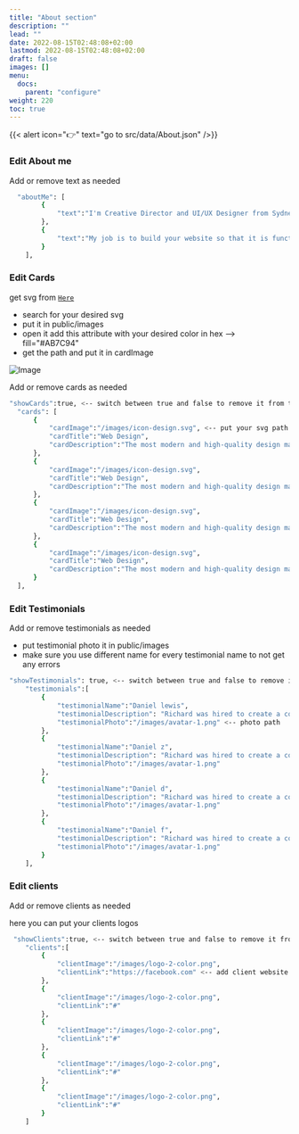 ```yaml
---
title: "About section"
description: ""
lead: ""
date: 2022-08-15T02:48:08+02:00
lastmod: 2022-08-15T02:48:08+02:00
draft: false
images: []
menu:
  docs:
    parent: "configure"
weight: 220
toc: true
---
```



{{< alert icon="👉" text="go to src/data/About.json" />}}

### Edit About me

Add or remove text as needed 

```bash
  "aboutMe": [
        {
            "text":"I'm Creative Director and UI/UX Designer from Sydney, Australia, working in web development and print media. I enjoy turning complex problems into simple, beautiful and intuitive designs."
        },
        {
            "text":"My job is to build your website so that it is functional and user-friendly but at the same time attractive. Moreover, I add personal touch to your product and make sure that is eye-catching and easy to use. My aim is to bring across your message and identity in the most creative way. I created web design for many famous brand companies."
        }
    ],
```



### Edit Cards

get svg from [`Here`](https://fonts.google.com/icons)

- search for your desired svg 
- put it in public/images
- open it add this attribute with your desired color in hex --> fill="#AB7C94"
- get the path and put it in cardImage

![Image](images/download-svg.png "svg")

Add or remove cards as needed

```bash
"showCards":true, <-- switch between true and false to remove it from the page
  "cards": [
      {
          "cardImage":"/images/icon-design.svg", <-- put your svg path
          "cardTitle":"Web Design",
          "cardDescription":"The most modern and high-quality design made at a professional level."
      },
      {
          "cardImage":"/images/icon-design.svg",
          "cardTitle":"Web Design",
          "cardDescription":"The most modern and high-quality design made at a professional level."
      },
      {
          "cardImage":"/images/icon-design.svg",
          "cardTitle":"Web Design",
          "cardDescription":"The most modern and high-quality design made at a professional level."
      },
      {
          "cardImage":"/images/icon-design.svg",
          "cardTitle":"Web Design",
          "cardDescription":"The most modern and high-quality design made at a professional level."
      }
  ],

```

### Edit Testimonials 

Add or remove testimonials as needed

- put testimonial photo it in public/images
- make sure you use different name for every testimonial name to not get any errors

```bash
"showTestimonials": true, <-- switch between true and false to remove it from the page
    "testimonials":[
        {
            "testimonialName":"Daniel lewis",
            "testimonialDescription": "Richard was hired to create a corporate identity. We were very pleased with the work done. She has a lot of experience and is very concerned about the needs of client. Lorem ipsum dolor sit amet, ullamcous cididt consectetur adipiscing elit, seds do et eiusmod tempor incididunt ut laborels dolore magnarels alia.",
            "testimonialPhoto":"/images/avatar-1.png" <-- photo path
        },
        {
            "testimonialName":"Daniel z",
            "testimonialDescription": "Richard was hired to create a corporate identity. We were very pleased with the work done. She has a lot of experience and is very concerned about the needs of client. Lorem ipsum dolor sit amet, ullamcous cididt consectetur adipiscing elit, seds do et eiusmod tempor incididunt ut laborels dolore magnarels alia.",
            "testimonialPhoto":"/images/avatar-1.png"
        },
        {
            "testimonialName":"Daniel d",
            "testimonialDescription": "Richard was hired to create a corporate identity. We were very pleased with the work done. She has a lot of experience and is very concerned about the needs of client. Lorem ipsum dolor sit amet, ullamcous cididt consectetur adipiscing elit, seds do et eiusmod tempor incididunt ut laborels dolore magnarels alia.",
            "testimonialPhoto":"/images/avatar-1.png"
        },
        {
            "testimonialName":"Daniel f",
            "testimonialDescription": "Richard was hired to create a corporate identity. We were very pleased with the work done. She has a lot of experience and is very concerned about the needs of client. Lorem ipsum dolor sit amet, ullamcous cididt consectetur adipiscing elit, seds do et eiusmod tempor incididunt ut laborels dolore magnarels alia.",
            "testimonialPhoto":"/images/avatar-1.png"
        }
    ],

```

### Edit clients

Add or remove clients as needed

here you can put your clients logos 

```bash
 "showClients":true, <-- switch between true and false to remove it from the page
    "clients":[
        {
            "clientImage":"/images/logo-2-color.png",
            "clientLink":"https://facebook.com" <-- add client website link
        },
        {
            "clientImage":"/images/logo-2-color.png",
            "clientLink":"#"
        },
        {
            "clientImage":"/images/logo-2-color.png",
            "clientLink":"#"
        },
        {
            "clientImage":"/images/logo-2-color.png",
            "clientLink":"#"
        },
        {
            "clientImage":"/images/logo-2-color.png",
            "clientLink":"#"
        }
    ]

```